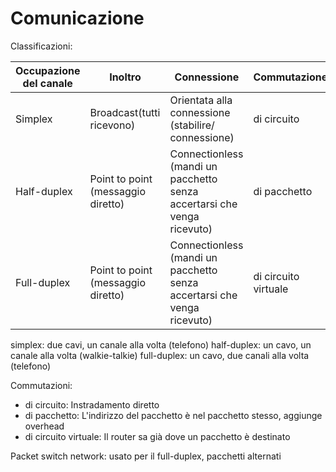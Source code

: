 # Comunicazione

Classificazioni:

| Occupazione del canale | Inoltro                            | Connessione                                                                 | Commutazione         |
| ---------------------- | ---------------------------------- | --------------------------------------------------------------------------- | ------------         |
| Simplex                | Broadcast(tutti ricevono)          | Orientata alla connessione (stabilire/ connessione)                         | di circuito          |
| Half-duplex            | Point to point (messaggio diretto) | Connectionless (mandi un pacchetto senza accertarsi che venga ricevuto)     | di pacchetto         |
| Full-duplex            | Point to point (messaggio diretto) | Connectionless (mandi un pacchetto senza accertarsi che venga ricevuto)     | di circuito virtuale |

simplex: due cavi, un canale alla volta (telefono)
half-duplex: un cavo, un canale alla volta (walkie-talkie)
full-duplex: un cavo, due canali alla volta (telefono)

Commutazioni:
- di circuito: Instradamento diretto
- di pacchetto: L'indirizzo del pacchetto è nel pacchetto stesso, aggiunge overhead
- di circuito virtuale: Il router sa già dove un pacchetto è destinato

Packet switch network: usato per il full-duplex, pacchetti alternati
